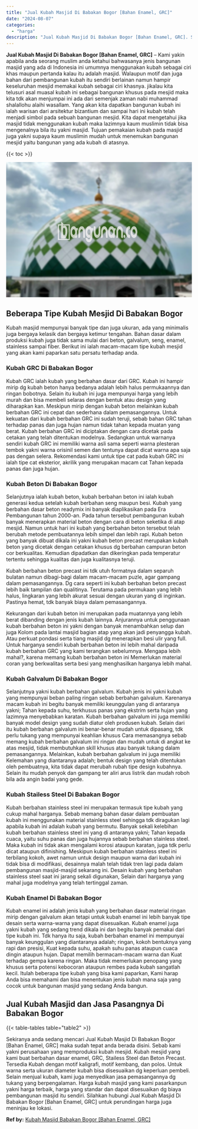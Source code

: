 ```yaml
---
title: "Jual Kubah Masjid Di Babakan Bogor [Bahan Enamel, GRC]"
date: "2024-08-07"
categories: 
  - "harga"
description: "Jual Kubah Masjid Di Babakan Bogor [Bahan Enamel, GRC]. Sekiranya anda sedang mencari Jual Kubah Masjid Di Babakan Bogor [Bahan Enamel, GRC] maka sudah tep..."
---
```


**Jual Kubah Masjid Di Babakan Bogor \[Bahan Enamel, GRC\]** – Kami yakin apabila anda seorang muslim anda ketahui bahwasanya jenis bangunan masjid yang ada di Indonesia ini umumnya menggunakan kubah sebagai ciri khas maupun pertanda kalau itu adalah masjid. Walaupun motif dan juga bahan dari pembangunan kubah itu sendiri berlainan namun hampir keseluruhan mesjid memakai kubah sebagai ciri khasnya. jikalau kita telusuri asal muasal kubah ini sebagai bangunan khusus pada mesjid maka kita tdk akan menjumpai ini ada dari semenjak zaman nabi muhammad shalallohu alaihi wasallam. Yang akan kita dapatkan bangunan kubah ini ialah warisan dari arsitektur bizantium dan sampai hari ini kubah telah menjadi simbol pada sebuah bangunan mesjid. Kita dapat mengetahui jika masjid tidak menggunakan kubah maka lazimnya kaum muslimin tidak bisa mengenalnya bila itu yakni masjid. Tujuan pemakaian kubah pada masjid juga yakni supaya kaum muslimin mudah untuk menemukan bangunan mesjid yaitu bangunan yang ada kubah di atasnya.

{{< toc >}}

![Jual Kubah Masjid Di Babakan Bogor [Bahan Enamel, GRC]](/images/jual-kubah-masjid-20.png)

## Beberapa Tipe Kubah Mesjid Di Babakan Bogor

Kubah masjid mempunyai banyak tipe dan juga ukuran, ada yang minimalis juga bergaya kelasik dan bergaya ketimur tengahan. Bahan dasar dalam produksi kubah juga tidak sama mulai dari beton, galvalum, seng, enamel, stainless sampai fiber. Berikut ini ialah macam-macam tipe kubah mesjid yang akan kami paparkan satu persatu terhadap anda.

### Kubah GRC Di Babakan Bogor

Kubah GRC ialah kubah yang berbahan dasar dari GRC. Kubah ini hampir mirip dg kubah beton hanya bedanya adalah lebih halus permukaannya dan ringan bobotnya. Selain itu kubah ini juga mempunyai harga yang lebih murah dan bisa membeli selaras dengan bentuk atau design yang diharapkan kan. Meskipun mirip dengan kubah beton melainkan kubah berbahan GRC ini cepat dan sederhana dalam pemasangannya. Untuk kekuatan dari kubah berbahan GRC ini sudah teruji, sebab bahan GRC tahan terhadap panas dan juga hujan namun tidak tahan kepada muatan yang berat. Kubah berbahan GRC ini diciptakan dengan cara dicetak pada cetakan yang telah ditentukan modelnya. Sedangkan untuk warnanya sendiri kubah GRC ini memiliki warna asli sama seperti warna plesteran tembok yakni warna orisinil semen dan tentunya dapat dicat warna apa saja pas dengan selera. Rekomendasi kami untuk tipe cat pada kubah GRC ini ialah tipe cat eksterior, akrilik yang merupakan macam cat Tahan kepada panas dan juga hujan.

### Kubah Beton Di Babakan Bogor

Selanjutnya ialah kubah beton, kubah berbahan beton ini ialah kubah generasi kedua setelah kubah berbahan seng maupun besi. Kubah yang berbahan dasar beton readymix ini banyak diaplikasikan pada Era Pembangunan tahun 2000-an. Pada tahun tersebut pembangunan kubah banyak menerapkan material beton dengan cara di beton seketika di atap mesjid. Namun untuk hari ini kubah yang berbahan beton tersebut telah berubah metode pembuatannya lebih simpel dan lebih rapi. Kubah beton yang banyak dibuat dikala ini yakni kubah beton precast merupakan kubah beton yang dicetak dengan cetakan khusus dg berbahan campuran beton cor berkualitas. Kemudian dipadatkan dan dikeringkan pada temperatur tertentu sehingga kualitas dan juga kualitasnya teruji.

Kubah berbahan beton precast ini tdk utuh formatnya dalam separuh bulatan namun dibagi-bagi dalam macam-macam puzle, agar gampang dalam pemasangannya. Dg cara seperti ini kubah berbahan beton precast lebih baik tampilan dan qualitinya. Terutama pada permukaan yang lebih halus, lingkaran yang lebih akurat sesuai dengan ukuran yang di inginkan. Pastinya hemat, tdk banyak biaya dalam pemasangannya.

Kekurangan dari kubah beton ini merupakan pada muatannya yang lebih berat dibanding dengan jenis kubah lainnya. Anjurannya untuk penggunaan kubah berbahan beton ini yakni dengan banyak menambahkan selup dan juga Kolom pada lantai masjid bagian atap yang akan jadi penyangga kubah. Atau perkuat pondasi serta tiang masjid dg menerapkan besi ulir yang full. Untuk harganya sendiri kubah berbahan beton ini lebih mahal daripada kubah berbahan GRC yang kami terangkan sebelumnya. Mengapa lebih mahal?, karena memang kubah berbahan beton ini Memerlukan material coran yang berkwalitas serta besi yang menghasilkan harganya lebih mahal.

### Kubah Galvalum Di Babakan Bogor

Selanjutnya yakni kubah berbahan galvalum. Kubah jenis ini yakni kubah yang mempunyai beban paling ringan sebab berbahan galvalum. Karenanya macam kubah ini begitu banyak memiliki keunggulan yang di antaranya yakni; Tahan kepada suhu, terkhusus panas yang ekstrim serta hujan yang lazimnya menyebabkan karatan. Kubah berbahan galvalum ini juga memiliki banyak model design yang sudah diatur oleh produsen kubah. Selain dari itu kubah berbahan galvalum ini benar-benar mudah untuk dipasang, tdk perlu tukang yang mempunyai keahlian khusus Cara memasangnya sebab memang kubah berbahan galvalum ini ringan dan mudah untuk di angkat ke atas mesjid, tidak membutuhkan skill khusus atau banyak tukang dalam pemasangannya. Melainkan, kubah berbahan galvalum ini juga memiliki Kelemahan yang diantaranya adalah; bentuk design yang telah ditentukan oleh pembuatnya, kita tidak dapat merubah rubah tipe design kubahnya. Selain itu mudah penyok dan gampang ter aliri arus listrik dan mudah roboh bila ada angin badai yang gede.

### Kubah Stailess Steel Di Babakan Bogor

Kubah berbahan stainless steel ini merupakan termasuk tipe kubah yang cukup mahal harganya. Sebab memang bahan dasar dalam pembuatan kubah ini menggunakan material stainless steel sehingga tdk diragukan lagi apabila kubah ini adalah kubah yang bermutu. Banyak sekali kelebihan kubah berbahan stainless steel ini yang di antaranya yakni; Tahan kepada cuaca, yaitu suhu panas dan juga hujannya sebab berbahan stainless steel. Maka kubah ini tidak akan mengalami korosi ataupun karatan, juga tdk perlu dicat ataupun difinishing. Meskipun kubah berbahan stainless steel ini terbilang kokoh, awet namun untuk design maupun warna dari kubah ini tidak bisa di modifikasi, desainnya malah telah tidak tren lagi pada dalam pembangunan masjid-masjid sekarang ini. Desain kubah yang berbahan stainless steel saat ini jarang sekali digunakan, Selain dari harganya yang mahal juga modelnya yang telah tertinggal zaman.

### Kubah Enamel Di Babakan Bogor

Kubah enamel ini adalah jenis kubah yang berbahan dasar material ringan mirip dengan galvalum akan tetapi untuk kubah enamel ini lebih banyak tipe desain serta warna-warna yang dapat disesuaikan. Kubah enamel juga yakni kubah yang sedang trend dikala ini dan begitu banyak pemakai dari tipe kubah ini. Tdk hanya itu saja, kubah berbahan enamel ini mempunyai banyak keunggulan yang diantaranya adalah; ringan, kokoh bentuknya yang rapi dan presisi, Kuat kepada suhu, apakah suhu panas ataupun cuaca dingin ataupun hujan. Dapat memilih bermacam-macam warna dan Kuat terhadap gempa karena ringan. Maka tidak memerlukan penopang yang khusus serta potensi kebocoran ataupun rembes pada kubah sangatlah kecil. Itulah beberapa tipe kubah yang bisa kami paparkan, Kami harap Anda bisa memahami dan bisa menentukan jenis kubah mana saja yang cocok untuk bangunan masjid yang sedang Anda bangun.

## Jual Kubah Masjid dan Jasa Pasangnya Di Babakan Bogor

{{< table-tables table="table2" >}}

Sekiranya anda sedang mencari Jual Kubah Masjid Di Babakan Bogor \[Bahan Enamel, GRC\] maka sudah tepat anda berada disini. Sebab kami yakni perusahaan yang memproduksi kubah mesjid. Kubah mesjid yang kami buat berbahan dasar enamel, GRC, Stailess Steel dan Beton Precast. Tersedia Kubah dengan motif kaligrafi, motif kembang, dan polos. Untuk warna serta ukuran diameter kubah bisa disesuaikan dg keperluan pembeli. Selain menjual kubah, kami juga menyedikan jasa pemasangannya dg tukang yang berpengalaman. Harga kubah masjid yang kami pasarkanpun yakni harga terbaik, harga yang standar dan dapat disesuaikan dg biaya pembangunan masjid itu sendiri. Silahkan hubungi Jual Kubah Masjid Di Babakan Bogor \[Bahan Enamel, GRC\] untuk perundingan harga juga meninjau ke lokasi.

**Ref by:** [Kubah Masjid Babakan Bogor [Bahan Enamel, GRC]](https://id.wikipedia.org/wiki/Kubah)
